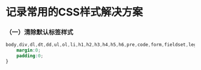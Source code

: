 # 记录常用的CSS样式解决方案

### （一）清除默认标签样式

```css
body,div,dl,dt,dd,ul,ol,li,h1,h2,h3,h4,h5,h6,pre,code,form,fieldset,legend,input,textarea,p,blockquote,th,td{
    margin:0;
    padding:0;
}
```